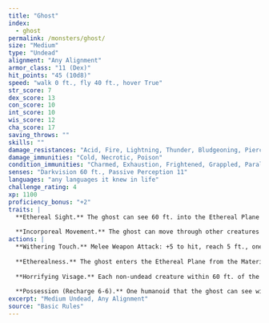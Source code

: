 ```yaml
---
title: "Ghost"
index:
  - ghost
permalink: /monsters/ghost/
size: "Medium"
type: "Undead"
alignment: "Any Alignment"
armor_class: "11 (Dex)"
hit_points: "45 (10d8)"
speed: "walk 0 ft., fly 40 ft., hover True"
str_score: 7
dex_score: 13
con_score: 10
int_score: 10
wis_score: 12
cha_score: 17
saving_throws: ""
skills: ""
damage_resistances: "Acid, Fire, Lightning, Thunder, Bludgeoning, Piercing, And Slashing From Nonmagical Weapons"
damage_immunities: "Cold, Necrotic, Poison"
condition_immunities: "Charmed, Exhaustion, Frightened, Grappled, Paralyzed, Petrified, Poisoned, Prone, Restrained"
senses: "Darkvision 60 ft., Passive Perception 11"
languages: "any languages it knew in life"
challenge_rating: 4
xp: 1100
proficiency_bonus: "+2"
traits: |
  **Ethereal Sight.** The ghost can see 60 ft. into the Ethereal Plane when it is on the Material Plane, and vice versa.
  
  **Incorporeal Movement.** The ghost can move through other creatures and objects as if they were difficult terrain. It takes 5 (1d10) force damage if it ends its turn inside an object.
actions: |
  **Withering Touch.** Melee Weapon Attack: +5 to hit, reach 5 ft., one target. Hit: 17 (4d6 + 3) necrotic damage.
  
  **Etherealness.** The ghost enters the Ethereal Plane from the Material Plane, or vice versa. It is visible on the Material Plane while it is in the Border Ethereal, and vice versa, yet it can't affect or be affected by anything on the other plane.
  
  **Horrifying Visage.** Each non-undead creature within 60 ft. of the ghost that can see it must succeed on a DC 13 Wisdom saving throw or be frightened for 1 minute. If the save fails by 5 or more, the target also ages 1d4 X 10 years. A frightened target can repeat the saving throw at the end of each of its turns, ending the frightened condition on itself on a success. If a target's saving throw is successful or the effect ends for it, the target is immune to this ghost's Horrifying Visage for the next 24 hours. The aging effect can be reversed with a greater restoration spell, but only within 24 hours of it occurring.
  
  **Possession (Recharge 6-6).** One humanoid that the ghost can see within 5 ft. of it must succeed on a DC 13 Charisma saving throw or be possessed by the ghost; the ghost then disappears, and the target is incapacitated and loses control of its body. The ghost now controls the body but doesn't deprive the target of awareness. The ghost can't be targeted by any attack, spell, or other effect, except ones that turn undead, and it retains its alignment, Intelligence, Wisdom, Charisma, and immunity to being charmed and frightened. It otherwise uses the possessed target's statistics, but doesn't gain access to the target's knowledge, class features, or proficiencies. The possession lasts until the body drops to 0 hit points, the ghost ends it as a bonus action, or the ghost is turned or forced out by an effect like the dispel evil and good spell. When the possession ends, the ghost reappears in an unoccupied space within 5 ft. of the body. The target is immune to this ghost's Possession for 24 hours after succeeding on the saving throw or after the possession ends.
excerpt: "Medium Undead, Any Alignment"
source: "Basic Rules"
---
```

